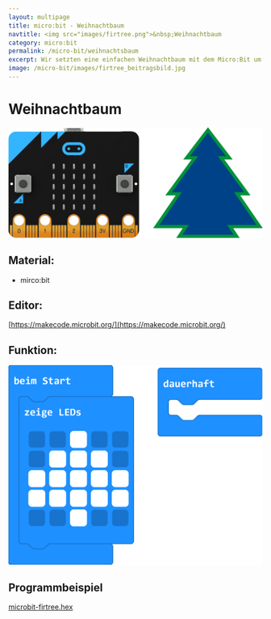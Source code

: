 ```yaml
---
layout: multipage
title: micro:bit - Weihnachtbaum
navtitle: <img src="images/firtree.png">&nbsp;Weihnachtbaum
category: micro:bit
permalink: /micro-bit/weihnachtsbaum
excerpt: Wir setzten eine einfachen Weihnachtbaum mit dem Micro:Bit um.
image: /micro-bit/images/firtree_beitragsbild.jpg
---
```


# Weihnachtbaum

![](images/firtree_beitragsbild.jpg)

## Material:

+ mirco:bit

## Editor:

[https://makecode.microbit.org/](https://makecode.microbit.org/)

## Funktion:
<!--Anleitung -->

![](images/microbit-Screenshot-firtree.png)

## Programmbeispiel
[microbit-firtree.hex](appendix/microbit-firtree.hex)
